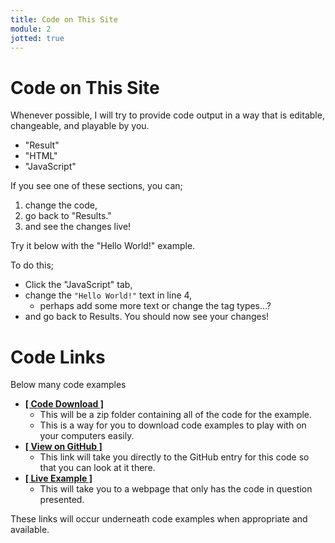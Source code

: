 ```yaml
---
title: Code on This Site
module: 2
jotted: true
---
```


# Code on This Site

<!--
<div class="embed-responsive embed-responsive-16by9"><iframe class="embed-responsive-item" src="https://www.youtube.com/embed/dK9cVaLtjaw" frameborder="0" allowfullscreen></iframe></div>
-->

Whenever possible, I will try to provide code output in a way that is editable, changeable, and playable by you.

- "Result"
- "HTML"
- "JavaScript"

If you see one of these sections, you can;

1. change the code,
2. go back to "Results."
3. and see the changes live!

Try it below with the "Hello World!" example.

To do this;

- Click the "JavaScript" tab,
- change the `"Hello World!"` text in line 4,
    - perhaps add some more text or change the tag types...?
- and go back to Results. You should now see your changes!


<div id="jotted-demo-1" class="jotted-theme-stacked"></div>

<script>
    new Jotted(document.querySelector("#jotted-demo-1"), {
    files: [
        {
            type: "js",
            hide: false,
            url:"https://raw.githubusercontent.com/Montana-Media-Arts/441-WebTech/master/lecture_code/02/02/script.js"
        },
        {
            type: "html",
            hide: false,
            url:"https://raw.githubusercontent.com/Montana-Media-Arts/441-WebTech/master/lecture_code/02/02/02_js_outside_html.html"

    }],
    showBlank: false,
    showResult: true,
    runScripts: false,
    plugins: [
        { name: 'ace', options: { "maxLines": 100 } },
        // { name: 'console', options: { autoClear: true } },
    ]
});
</script>


# Code Links

Below many code examples

- [**[ Code Download ]**](https://github.com/Montana-Media-Arts/441-WebTech/blob/master/lecture_code/02/02/02_js_outside_html.zip)
    - This will be a zip folder containing all of the code for the example.
    - This is a way for you to download code examples to play with on your computers easily.
- [**[ View on GitHub ]**](https://github.com/Montana-Media-Arts/441-WebTech/tree/master/lecture_code/02/02)
    - This link will take you directly to the GitHub entry for this code so that you can look at it there.
- [**[ Live Example ]**](https://montana-media-arts.github.io/441-WebTech/lecture_code/02/02/02_js_outside_html.html)
    - This will take you to a webpage that only has the code in question presented.

These links will occur underneath code examples when appropriate and available.